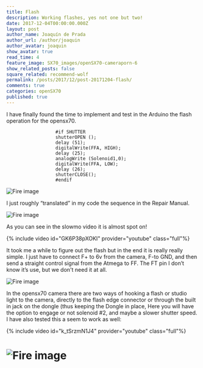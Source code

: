 ```yaml
---
title: Flash
description: Working flashes, yes not one but two!
date: 2017-12-04T00:00:00.000Z
layout: post
author_name: Joaquín de Prada
author_url: /author/joaquin
author_avatar: joaquin
show_avatar: true
read_time: 4
feature_image: SX70_images/openSX70-cameraporn-6
show_related_posts: false
square_related: recommend-wolf
permalink: /posts/2017/12/post-20171204-flash/
comments: true
categories: openSX70
published: true
---
```


I have finally found the time to implement and test in the Arduino the flash operation for the opensx70. 

~~~~
                  #if SHUTTER
                  shutterOPEN (); 
                  delay (51);
                  digitalWrite(FFA, HIGH);
                  delay (25);
                  analogWrite (Solenoid1,0);
                  digitalWrite(FFA, LOW);
                  delay (26);
                  shutterCLOSE();
                  #endif
 ~~~~

![Fire image]({{site.url}}/{{site.baseurl}}img/2017-12/2017-12-04-flash-3.JPG)

I just roughly “translated” in my code the sequence in the Repair Manual. 

![Fire image]({{site.url}}/{{site.baseurl}}img/2017-12/2017-12-04-flash-1.jpg)

As you can see in the slowmo video it is almost spot on!

{% include video id="GK6P38pXOKI" provider="youtube" class="full"%}

It took me a while to figure out the flash but in the end it is really really simple. I just have to connect F+ to 6v from the camera, F-to GND, and then send a straight control signal from the Atmega to FF. The FT pin I don’t know it’s use, but we don't need it at all.

![Fire image]({{site.url}}/{{site.baseurl}}img/2017-12/2017-12-04-flash-2.JPG)

In the opensx70 camera there are two ways of hooking a flash or studio light to the camera, directly to the flash edge connector or through the built in jack on the dongle (thus keeping the Dongle in place,  Here you will have the option to engage or not solenoid #2, and maybe a slower shutter speed. I have also tested this a seem to work as well:

{% include video id="k_tSrzmN1J4" provider="youtube" class="full"%}


# ![Fire image]({{site.url}}/{{site.baseurl}}img/2017-12/20171204-flash-1.jpg)
